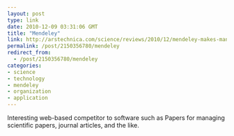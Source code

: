 ```yaml
---
layout: post
type: link
date: 2010-12-09 03:31:06 GMT
title: "Mendeley"
link: http://arstechnica.com/science/reviews/2010/12/mendeley-makes-managing-research-more-fun.ars
permalink: /post/2150356780/mendeley
redirect_from: 
  - /post/2150356780/mendeley
categories:
- science
- technology
- mendeley
- organization
- application
---
```

Interesting web-based competitor to software such as Papers for managing scientific papers, journal articles, and the like.